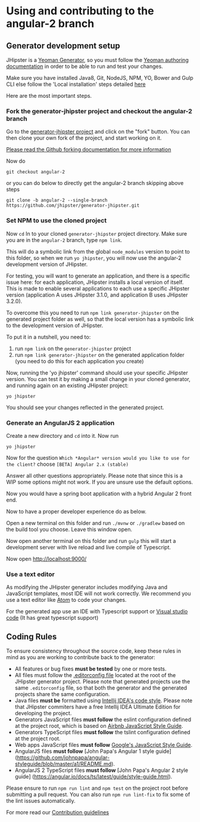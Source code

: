 # Using and contributing to the angular-2 branch

## <a name="setup"></a> Generator development setup
JHipster is a [Yeoman Generator](http://yeoman.io/), so you must follow the [Yeoman authoring documentation](http://yeoman.io/authoring/) in order to be able to run and test your changes.

Make sure you have installed Java8, Git, NodeJS, NPM, YO, Bower and Gulp CLI else follow the 'Local installation' steps detailed [here](https://jhipster.github.io/installation/)

Here are the most important steps.

### Fork the generator-jhipster project and checkout the angular-2 branch

Go to the [generator-jhipster project](https://github.com/jhipster/generator-jhipster) and click on the "fork" button. You can then clone your own fork of the project, and start working on it.

[Please read the Github forking documentation for more information](https://help.github.com/articles/fork-a-repo)

Now do
```
git checkout angular-2
```
 or you can do below to directly get the angular-2 branch skipping above steps
```
git clone -b angular-2 --single-branch https://github.com/jhipster/generator-jhipster.git
```

### Set NPM to use the cloned project

Now `cd` In to your cloned `generator-jhipster` project directory. Make sure you are in the `angular-2` branch, type `npm link`.

This will do a symbolic link from the global `node_modules` version to point to this folder, so when we run `yo jhipster`, you will now use the angular-2 development version of JHipster.

For testing, you will want to generate an application, and there is a specific issue here: for each application, JHipster installs a local version of itself. This is made to enable several applications to each use a specific JHipster version (application A uses JHipster 3.1.0, and application B uses JHipster 3.2.0).

To overcome this you need to run `npm link generator-jhipster` on the generated project folder as well, so that the local version has a symbolic link to the development version of JHipster.

To put it in a nutshell, you need to:

1. run `npm link` on the `generator-jhipster` project
2. run `npm link generator-jhipster` on the generated application folder (you need to do this for each application you create)

Now, running the 'yo jhipster' command should use your specific JHipster version. You can test it by making a small change in your cloned generator, and running again on an existing JHipster project:

```shell
yo jhipster
```

You should see your changes reflected in the generated project.

### Generate an AngularJS 2 application

Create a new directory and `cd` into it. Now run
```
yo jhipster
```
Now for the question `Which *Angular* version would you like to use for the client?` choose `[BETA] Angular 2.x (stable)`

Answer all other questions appropriately. Please note that since this is a WIP some options might not work. If you are unsure use the default options.

Now you would have a spring boot application with a hybrid Angular 2 front end.

Now to have a proper developer experience do as below.

Open a new terminal on this folder and run `./mvnw` or `./gradlew` based on the build tool you choose. Leave this window open.

Now open another terminal on this folder and run `gulp` this will start a development server with live reload and live compile of Typescript.

Now open [http://localhost:9000/](http://localhost:9000/)

### Use a text editor

As modifying the JHipster generator includes modifying Java and JavaScript templates, most IDE will not work correctly. We recommend you use a text editor like [Atom](https://atom.io/) to code your changes.

For the generated app use an IDE with Typescript support or [Visual studio code](https://code.visualstudio.com) (It has great typescript support)

## <a name="rules"></a> Coding Rules
To ensure consistency throughout the source code, keep these rules in mind as you are working to contribute back to the generator:

* All features or bug fixes **must be tested** by one or more tests.
* All files must follow the [.editorconfig file](http://editorconfig.org/) located at the root of the JHipster generator project. Please note that generated projects use the same `.editorconfig` file, so that both the generator and the generated projects share the same configuration.
* Java files **must be** formatted using [Intellij IDEA's code style](http://confluence.jetbrains.com/display/IntelliJIDEA/Code+Style+and+Formatting). Please note that JHipster commiters have a free Intellij IDEA Ultimate Edition for developing the project.
* Generators JavaScript files **must follow** the eslint configuration defined at the project root, which is based on [Airbnb JavaScript Style Guide](https://github.com/airbnb/javascript).
* Generators TypeScript files **must follow** the tslint configuration defined at the project root.
* Web apps JavaScript files **must follow** [Google's JavaScript Style Guide](https://google-styleguide.googlecode.com/svn/trunk/javascriptguide.xml).
* AngularJS files **must follow** [John Papa's Angular 1 style guide] (https://github.com/johnpapa/angular-styleguide/blob/master/a1/README.md).
* AngularJS 2 TypeScript files **must follow** [John Papa's Angular 2 style guide] (https://angular.io/docs/ts/latest/guide/style-guide.html).

Please ensure to run `npm run lint` and `npm test` on the project root before submitting a pull request. You can also run `npm run lint-fix` to fix some of the lint issues automatically.


For more read our [Contribution guidelines](CONTRIBUTING.md)
